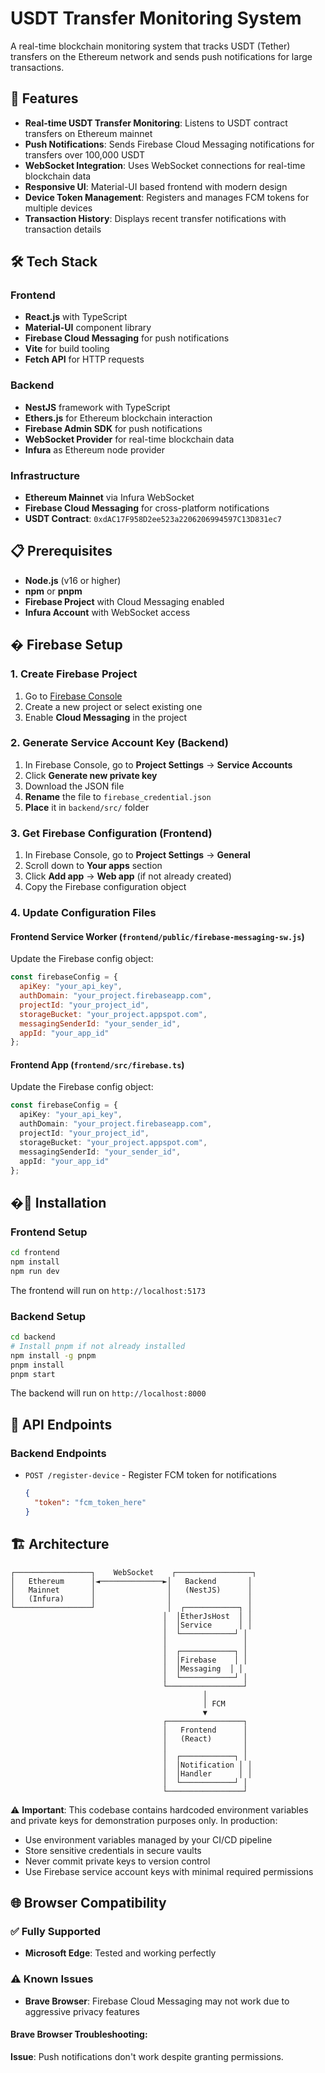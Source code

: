 # USDT Transfer Monitoring System

A real-time blockchain monitoring system that tracks USDT (Tether) transfers on the Ethereum network and sends push notifications for large transactions.

## 🚀 Features

- **Real-time USDT Transfer Monitoring**: Listens to USDT contract transfers on Ethereum mainnet
- **Push Notifications**: Sends Firebase Cloud Messaging notifications for transfers over 100,000 USDT
- **WebSocket Integration**: Uses WebSocket connections for real-time blockchain data
- **Responsive UI**: Material-UI based frontend with modern design
- **Device Token Management**: Registers and manages FCM tokens for multiple devices
- **Transaction History**: Displays recent transfer notifications with transaction details

## 🛠️ Tech Stack

### Frontend
- **React.js** with TypeScript
- **Material-UI** component library
- **Firebase Cloud Messaging** for push notifications
- **Vite** for build tooling
- **Fetch API** for HTTP requests

### Backend
- **NestJS** framework with TypeScript
- **Ethers.js** for Ethereum blockchain interaction
- **Firebase Admin SDK** for push notifications
- **WebSocket Provider** for real-time blockchain data
- **Infura** as Ethereum node provider

### Infrastructure
- **Ethereum Mainnet** via Infura WebSocket
- **Firebase Cloud Messaging** for cross-platform notifications
- **USDT Contract**: `0xdAC17F958D2ee523a2206206994597C13D831ec7`

## 📋 Prerequisites

- **Node.js** (v16 or higher)
- **npm** or **pnpm**
- **Firebase Project** with Cloud Messaging enabled
- **Infura Account** with WebSocket access

## � Firebase Setup

### 1. Create Firebase Project
1. Go to [Firebase Console](https://console.firebase.google.com/)
2. Create a new project or select existing one
3. Enable **Cloud Messaging** in the project

### 2. Generate Service Account Key (Backend)
1. In Firebase Console, go to **Project Settings** → **Service Accounts**
2. Click **Generate new private key**
3. Download the JSON file
4. **Rename** the file to `firebase_credential.json`
5. **Place** it in `backend/src/` folder

### 3. Get Firebase Configuration (Frontend)
1. In Firebase Console, go to **Project Settings** → **General**
2. Scroll down to **Your apps** section
3. Click **Add app** → **Web app** (if not already created)
4. Copy the Firebase configuration object

### 4. Update Configuration Files

#### Frontend Service Worker (`frontend/public/firebase-messaging-sw.js`)
Update the Firebase config object:
```javascript
const firebaseConfig = {
  apiKey: "your_api_key",
  authDomain: "your_project.firebaseapp.com",
  projectId: "your_project_id",
  storageBucket: "your_project.appspot.com",
  messagingSenderId: "your_sender_id",
  appId: "your_app_id"
};
```

#### Frontend App (`frontend/src/firebase.ts`)
Update the Firebase config object:
```typescript
const firebaseConfig = {
  apiKey: "your_api_key",
  authDomain: "your_project.firebaseapp.com",
  projectId: "your_project_id",
  storageBucket: "your_project.appspot.com",
  messagingSenderId: "your_sender_id",
  appId: "your_app_id"
};
```

## �🔧 Installation

### Frontend Setup

```bash
cd frontend
npm install
npm run dev
```

The frontend will run on `http://localhost:5173`

### Backend Setup

```bash
cd backend
# Install pnpm if not already installed
npm install -g pnpm
pnpm install
pnpm start
```

The backend will run on `http://localhost:8000`


## 📡 API Endpoints

### Backend Endpoints

- `POST /register-device` - Register FCM token for notifications
  ```json
  {
    "token": "fcm_token_here"
  }
  ```


## 🏗️ Architecture

```
┌─────────────────┐    WebSocket    ┌─────────────────┐
│   Ethereum      │◄──────────────►│   Backend       │
│   Mainnet       │                │   (NestJS)      │
│   (Infura)      │                │                 │
└─────────────────┘                │  ┌────────────┐ │
                                  │  │EtherJsHost  │ │
                                  │  │Service      │ │
                                  │  └────────────┘ │
                                  │                 │
                                  │  ┌────────────┐ │
                                  │  │Firebase    │ │
                                  │  │Messaging  │ │
                                  │  └────────────┘ │
                                  └─────────────────┘
                                           │
                                           │ FCM
                                           ▼
                                  ┌─────────────────┐
                                  │   Frontend      │
                                  │   (React)       │
                                  │                 │
                                  │  ┌────────────┐ │
                                  │  │Notification │ │
                                  │  │Handler      │ │
                                  │  └────────────┘ │
                                  └─────────────────┘
```


⚠️ **Important**: This codebase contains hardcoded environment variables and private keys for demonstration purposes only. In production:

- Use environment variables managed by your CI/CD pipeline
- Store sensitive credentials in secure vaults
- Never commit private keys to version control
- Use Firebase service account keys with minimal required permissions

## 🌐 Browser Compatibility

### ✅ **Fully Supported**
- **Microsoft Edge**: Tested and working perfectly

### ⚠️ **Known Issues**
- **Brave Browser**: Firebase Cloud Messaging may not work due to aggressive privacy features

#### Brave Browser Troubleshooting:
**Issue**: Push notifications don't work despite granting permissions.

